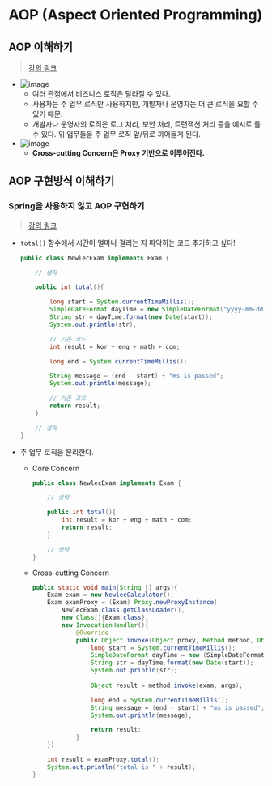 # AOP (Aspect Oriented Programming)

## AOP 이해하기

> [강의 링크](https://youtu.be/y2JkXjOocZ4)

- ![image](https://user-images.githubusercontent.com/52440668/94505681-9672bc00-0246-11eb-949c-28c1e40bc735.png)
    - 여러 관점에서 비즈니스 로직은 달라질 수 있다.
    - 사용자는 주 업무 로직만 사용하지만, 개발자나 운영자는 더 큰 로직을 요할 수 있기 때문.
    - 개발자나 운영자의 로직은 로그 처리, 보안 처리, 트랜잭션 처리 등을 예시로 들 수 있다. 위 업무들을 주 업무 로직 앞/뒤로 끼어들게 된다.
- ![image](https://user-images.githubusercontent.com/52440668/94506052-755e9b00-0247-11eb-8181-5619b1088499.png)
    - **Cross-cutting Concern은 Proxy 기반으로 이루어진다.**

## AOP 구현방식 이해하기

### Spring을 사용하지 않고 AOP 구현하기

> [강의 링크](https://youtu.be/DhcrnaKKrbA)

- `total()` 함수에서 시간이 얼마나 걸리는 지 파악하는 코드 추가하고 싶다!

    ```java
    public class NewlecExam implements Exam {

        // 생략

        public int total(){

            long start = System.currentTimeMillis();
            SimpleDateFormat dayTime = new SimpleDateFormat("yyyy-mm-dd hh:mm:ss");
            String str = dayTime.format(new Date(start));
            System.out.println(str);

            // 기존 코드
            int result = kor + eng + math + com;

            long end = System.currentTimeMillis();

            String message = (end - start) + "ms is passed";
            System.out.println(message);

            // 기존 코드
            return result;
        }

        // 생략
    }
    ```
- 주 업무 로직을 분리한다.
    - Core Concern
        ```java
        public class NewlecExam implements Exam {

            // 생략

            public int total(){
                int result = kor + eng + math + com;
                return result;
            }

            // 생략
        }
        ```
    - Cross-cutting Concern
        ```java
        public static void main(String [] args){
            Exam exam = new NewlecCalculator();
            Exam examProxy = (Exam) Proxy.newProxyInstance(
                NewlecExam.class.getClassLoader(),
                new Class[]{Exam.class},
                new InvocationHandler(){
                    @Override
                    public Object invoke(Object proxy, Method method, Object[] args) throws Throwable {
                        long start = System.currentTimeMillis();
                        SimpleDateFormat dayTime = new (SimpleDateFormat"yyyy-mm-dd hh:mm:ss");
                        String str = dayTime.format(new Date(start));
                        System.out.println(str);
                        
                        Object result = method.invoke(exam, args);

                        long end = System.currentTimeMillis();
                        String message = (end - start) + "ms is passed";
                        System.out.println(message);

                        return result;
                    }
            })

            int result = examProxy.total();
            System.out.println("total is " + result);
        }